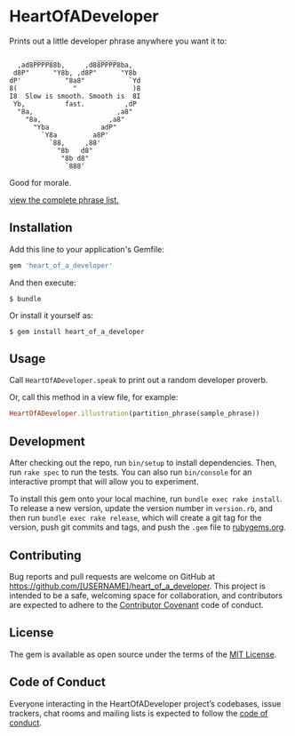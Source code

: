 # HeartOfADeveloper

Prints out a little developer phrase anywhere you want it to:

```
      _____           _____
  ,ad8PPPP88b,     ,d88PPPP8ba,
 d8P"      "Y8b, ,d8P"      "Y8b
dP'           "8a8"           `Yd
8(              "              )8
I8  Slow is smooth. Smooth is  8I
 Yb,          fast.          ,dP
  "8a,                     ,a8"
    "8a,                 ,a8"
      "Yba             adP"
        `Y8a         a8P'
          `88,     ,88'
            "8b   d8"
             "8b d8"
              `888'
```

Good for morale.

[view the complete phrase list.](https://github.com/officeluv/heart-of-a-developer/blob/master/lib/heart_of_a_developer.rb)

## Installation

Add this line to your application's Gemfile:

```ruby
gem 'heart_of_a_developer'
```

And then execute:

    $ bundle

Or install it yourself as:

    $ gem install heart_of_a_developer

## Usage

Call `HeartOfADeveloper.speak` to print out a random developer proverb.

Or, call this method in a view file, for example:

```ruby
HeartOfADeveloper.illustration(partition_phrase(sample_phrase))
```

## Development

After checking out the repo, run `bin/setup` to install dependencies. Then, run `rake spec` to run the tests. You can also run `bin/console` for an interactive prompt that will allow you to experiment.

To install this gem onto your local machine, run `bundle exec rake install`. To release a new version, update the version number in `version.rb`, and then run `bundle exec rake release`, which will create a git tag for the version, push git commits and tags, and push the `.gem` file to [rubygems.org](https://rubygems.org).

## Contributing

Bug reports and pull requests are welcome on GitHub at https://github.com/[USERNAME]/heart_of_a_developer. This project is intended to be a safe, welcoming space for collaboration, and contributors are expected to adhere to the [Contributor Covenant](http://contributor-covenant.org) code of conduct.

## License

The gem is available as open source under the terms of the [MIT License](https://opensource.org/licenses/MIT).

## Code of Conduct

Everyone interacting in the HeartOfADeveloper project’s codebases, issue trackers, chat rooms and mailing lists is expected to follow the [code of conduct](https://github.com/[USERNAME]/heart_of_a_developer/blob/master/CODE_OF_CONDUCT.md).
